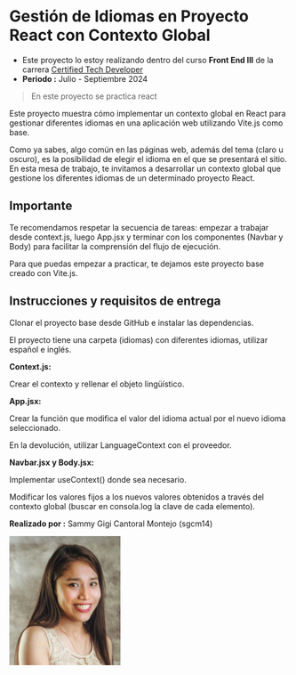 # Gestión de Idiomas en Proyecto React con Contexto Global

- Este proyecto lo estoy realizando dentro del curso **Front End III** de la carrera [Certified Tech Developer](https://www.digitalhouse.com/ar/productos/programacion/certified-tech-developer "Certified Tech Developer") 
- **Periodo :** Julio - Septiembre 2024
> En este proyecto se practica react


Este proyecto muestra cómo implementar un contexto global en React para gestionar diferentes idiomas en una aplicación web utilizando Vite.js como base.

Como ya sabes, algo común en las páginas web, además del tema (claro u oscuro), es la posibilidad de elegir el idioma en el que se presentará el sitio. En esta mesa de trabajo, te invitamos a desarrollar un contexto global que gestione los diferentes idiomas de un determinado proyecto React.

**Importante**
--
Te recomendamos respetar la secuencia de tareas: 
empezar a trabajar desde context.js, luego App.jsx y terminar con los componentes (Navbar y Body) para facilitar la comprensión del flujo de ejecución.

Para que puedas empezar a practicar, te dejamos este proyecto base creado con Vite.js.

**Instrucciones y requisitos de entrega**
--

Clonar el proyecto base desde GitHub e instalar las dependencias.

El proyecto tiene una carpeta (idiomas) con diferentes idiomas, utilizar español e inglés.

**Context.js:** 

Crear el contexto y rellenar el objeto lingüístico.

**App.jsx:** 

Crear la función que modifica el valor del idioma actual por el nuevo idioma seleccionado.

En la devolución, utilizar LanguageContext con el proveedor.

**Navbar.jsx y Body.jsx:** 

Implementar useContext() donde sea necesario.

Modificar los valores fijos a los nuevos valores obtenidos a través del contexto global (buscar en consola.log la clave de cada elemento).

**Realizado por :** Sammy Gigi Cantoral Montejo (sgcm14)

<img src ="https://raw.githubusercontent.com/sgcm14/sgcm14/main/sammy.jpg" width="200">